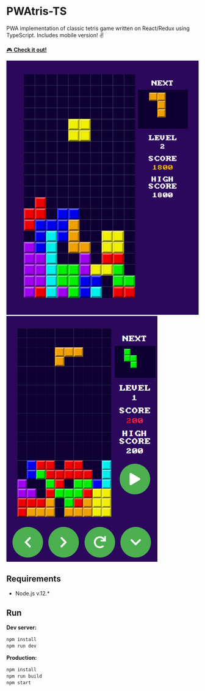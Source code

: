 # PWAtris-TS

PWA implementation of classic tetris game written on React/Redux using TypeScript. Includes mobile version! :v:

[:video_game: **Check it out!**](https://pwatris-ts.herokuapp.com/)

![Desktop version](/demo/readme-1.png)
![Mobile version](/demo/readme-2.png)

## Requirements
* Node.js v.12.*

## Run

**Dev server:**
```bash
npm install
npm run dev
```

**Production:**
```bash
npm install
npm run build
npm start
```